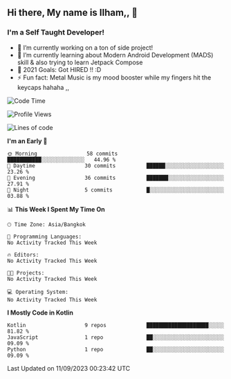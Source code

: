 ## Hi there, My name is Ilham,, 👋


### I'm a Self Taught Developer!
- 🔭 I’m currently working on a ton of side project!
- 🌱 I’m currently learning about Modern Android Development (MADS) skill & also trying to learn Jetpack Compose
- 🥅 2021 Goals: Got HIRED !! :D
- ⚡ Fun fact: Metal Music is my mood booster while my fingers hit the keycaps hahaha  ,,



<!--START_SECTION:waka-->
![Code Time](http://img.shields.io/badge/Code%20Time-102%20hrs%2033%20mins-blue)

![Profile Views](http://img.shields.io/badge/Profile%20Views-0-blue)

![Lines of code](https://img.shields.io/badge/From%20Hello%20World%20I%27ve%20Written-383.6%20thousand%20lines%20of%20code-blue)

**I'm an Early 🐤** 

```text
🌞 Morning                58 commits          ███████████░░░░░░░░░░░░░░   44.96 % 
🌆 Daytime                30 commits          ██████░░░░░░░░░░░░░░░░░░░   23.26 % 
🌃 Evening                36 commits          ███████░░░░░░░░░░░░░░░░░░   27.91 % 
🌙 Night                  5 commits           █░░░░░░░░░░░░░░░░░░░░░░░░   03.88 % 
```


📊 **This Week I Spent My Time On** 

```text
🕑︎ Time Zone: Asia/Bangkok

💬 Programming Languages: 
No Activity Tracked This Week

🔥 Editors: 
No Activity Tracked This Week

🐱‍💻 Projects: 
No Activity Tracked This Week

💻 Operating System: 
No Activity Tracked This Week
```

**I Mostly Code in Kotlin** 

```text
Kotlin                   9 repos             ████████████████████░░░░░   81.82 % 
JavaScript               1 repo              ██░░░░░░░░░░░░░░░░░░░░░░░   09.09 % 
Python                   1 repo              ██░░░░░░░░░░░░░░░░░░░░░░░   09.09 % 
```




 Last Updated on 11/09/2023 00:23:42 UTC
<!--END_SECTION:waka-->
